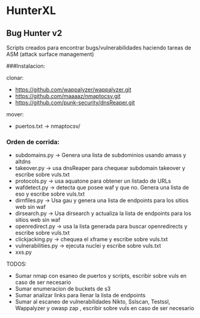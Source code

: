 # HunterXL
## Bug Hunter v2

Scripts creados para encontrar bugs/vulnerabilidades haciendo tareas de ASM (attack surface management)

###Instalacion:

clonar: 
* https://github.com/wappalyzer/wappalyzer.git 
* https://github.com/maaaaz/nmaptocsv.git 
* https://github.com/punk-security/dnsReaper.git

mover: 
* puertos.txt -> nmaptocsv/

### Orden de corrida:
* subdomains.py -> Genera una lista de subdominios usando amass y altdns
* takeover.py -> usa dnsReaper para chequear subdomain takeover y escribe sobre vuls.txt
* protocols.py -> usa aquatone para obtener un listado de URLs
* wafdetect.py -> detecta que posee waf y que no. Genera una lista de eso y escribe sobre vuls.txt
* dirnfiles.py -> Usa gau y genera una lista de endpoints para los sitios web sin waf
* dirsearch.py -> Usa dirsearch y actualiza la lista de endpoints para los sitios web sin waf
* openredirect.py -> usa la lista generada para buscar openredirects y escribe sobre vuls.txt
* clickjacking.py -> chequea el xframe y escribe sobre vuls.txt
* vulnerabilities.py -> ejecuta nuclei y escribe sobre vuls.txt
* xxs.py


TODOS:
* Sumar nmap con esaneo de puertos y scripts, escribir sobre vuls en caso de ser necesario
* Sumar enumeracion de buckets de s3
* Sumar analizar links para llenar la lista de endpoints
* Sumar al escaneo de vulnerabilidades Nikto, Sslscan, Testssl, Wappalyzer y owasp zap , escribir sobre vuls en caso de ser necesario

